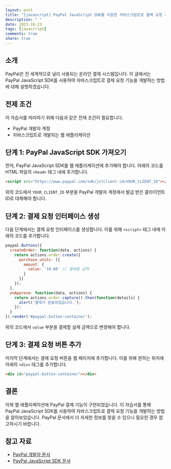 ```yaml
---
layout: post
title: "[javascript] PayPal JavaScript SDK를 이용한 자바스크립트로 결제 요청 기능 개발하기"
description: " "
date: 2023-10-23
tags: [javascript]
comments: true
share: true
---
```


## 소개
PayPal은 전 세계적으로 널리 사용되는 온라인 결제 시스템입니다. 이 글에서는 PayPal JavaScript SDK를 사용하여 자바스크립트로 결제 요청 기능을 개발하는 방법에 대해 설명하겠습니다.

## 전제 조건
이 자습서를 따라하기 위해 다음과 같은 전제 조건이 필요합니다.

- PayPal 개발자 계정
- 자바스크립트로 개발되는 웹 애플리케이션

## 단계 1: PayPal JavaScript SDK 가져오기
먼저, PayPal JavaScript SDK를 웹 애플리케이션에 추가해야 합니다. 아래의 코드를 HTML 파일의 `<head>` 태그 내에 추가합니다.

```html
<script src="https://www.paypal.com/sdk/js?client-id=YOUR_CLIENT_ID"></script>
```

위의 코드에서 `YOUR_CLIENT_ID` 부분을 PayPal 개발자 계정에서 발급 받은 클라이언트 ID로 대체해야 합니다.

## 단계 2: 결제 요청 인터페이스 생성
다음 단계에서는 결제 요청 인터페이스를 생성합니다. 이를 위해 `<script>` 태그 내에 아래의 코드를 추가합니다.

```javascript
paypal.Buttons({
  createOrder: function(data, actions) {
    return actions.order.create({
      purchase_units: [{
        amount: {
          value: '10.00' // 결제할 금액
        }
      }]
    });
  },
  onApprove: function(data, actions) {
    return actions.order.capture().then(function(details) {
      alert('결제가 완료되었습니다.');
    });
  }
}).render('#paypal-button-container');
```

위의 코드에서 `value` 부분을 결제할 실제 금액으로 변경해야 합니다.

## 단계 3: 결제 요청 버튼 추가
마지막 단계에서는 결제 요청 버튼을 웹 페이지에 추가합니다. 이를 위해 원하는 위치에 아래의 `<div>` 태그를 추가합니다.

```html
<div id="paypal-button-container"></div>
```

## 결론
이제 웹 애플리케이션에 PayPal 결제 기능이 구현되었습니다. 이 자습서를 통해 PayPal JavaScript SDK를 사용하여 자바스크립트로 결제 요청 기능을 개발하는 방법을 알아보았습니다. PayPal 문서에서 더 자세한 정보를 찾을 수 있으니 필요한 경우 참고하시기 바랍니다.

## 참고 자료
- [PayPal 개발자 문서](https://developer.paypal.com/)
- [PayPal JavaScript SDK 문서](https://developer.paypal.com/docs/checkout/integrate/)